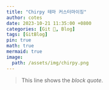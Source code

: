 ```yaml
---
title: "Chirpy 테마 커스터마이징"
author: cotes
date: 2023-10-21 11:35:00 +0800
categories: [Git 🌱, Blog]
tags: [GitBlog]
pin: true
math: true
mermaid: true
image:
  path: /assets/img/chirpy.png
---
```


> This line shows the _block quote_.
